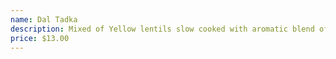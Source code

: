 ```yaml
---
name: Dal Tadka
description: Mixed of Yellow lentils slow cooked with aromatic blend of herbs and spice.
price: $13.00
---
```

